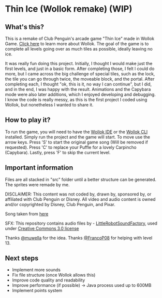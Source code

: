 # Thin Ice (Wollok remake) (WIP)

## What's this?

This is a remake of Club Penguin's arcade game "Thin Ice" made in Wollok Game. [Click here](https://www.wollok.org/) to learn more about Wollok.
The goal of the game is to complete all levels going over as much tiles as possible, ideally leaving no ice.

It was really fun doing this project. Initially, I thought I would make just the first levels, and just in a basic form. After completing those, I felt I could do more, but I came across the big challenge of special tiles, such as the lock, the tile you can go through twice, the moveable block, and the portal. After completing each, I thought "ok, this is it, no way I can continue", but I did, and in the end, I was happy with the result. Animations and the Capybara mode were also later additions, which I enjoyed developing and debugging.
I know the code is really messy, as this is the first project I coded using Wollok, but nonetheless I wanted to share it.

## How to play it?

To run the game, you will need to have the [Wollok IDE](https://www.wollok.org/instalacion/) or the [Wollok CLI](https://github.com/uqbar-project/wollok-cli) installed. Simply run the project and the game will start. To move use the arrow keys. Press 'S' to start the original game song (Will be removed if requested). Press 'C' to replace your Puffle for a lovely Carpincho (Capybara). Lastly, press 'F' to skip the current level.

## Important information

Files are all stacked in "src" folder until a better structure can be generated.
The sprites were remade by me.

DISCLAIMER: This content was not coded by, drawn by, sponsored by, or affiliated with Club Penguin or Disney. All video and audio content is owned and/or copyrighted by Disney, Club Penguin, and Pixar.

Song taken from [here](https://soundcloud.com/user-212290014/club-penguin-rewritten-music-ost-thin-ice)

SFX: This repository contains audio files by  - [LittleRobotSoundFactory]( https://freesound.org/people/LittleRobotSoundFactory/), used under [Creative Commons 3.0 license](http://creativecommons.org/licenses/by/3.0/)

Thanks [@muwella](https://github.com/muwella) for the idea.
Thanks [@FrancoP08](https://github.com/FrancoP08) for helping with level 13.

## Next steps

- Implement more sounds
- Fix file structure (once Wollok allows this)
- Improve code quality and readability
- Improve performance (if possible) -> Java process used up to 600MB
- Implement points system
